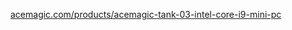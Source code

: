 [acemagic.com/products/acemagic-tank-03-intel-core-i9-mini-pc](https://acemagic.com/products/acemagic-tank-03-intel-core-i9-mini-pc)